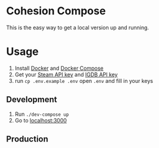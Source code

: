 # Cohesion Compose

This is the easy way to get a local version up and running.

# Usage

1. Install [Docker](https://www.docker.com/get-started/) and [Docker Compose](https://docs.docker.com/compose/install/)
1. Get your [Steam API key](https://steamcommunity.com/dev/apikey) and [IGDB API key](https://api.igdb.com/)
1. run `cp .env.example .env` open `.env` and fill in your keys

## Development

1. Run `./dev-compose up`
1. Go to [localhost:3000](http://localhost:3000)

## Production

